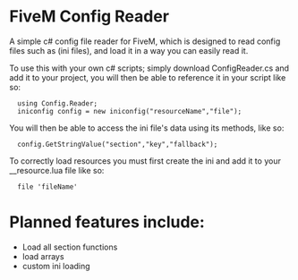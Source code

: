 # FiveM Config Reader

A simple c# config file reader for FiveM, which is designed to read config files such as (ini files), and load it in a way you can easily read it.

To use this with your own c# scripts; simply download ConfigReader.cs and add it to your project, you will then be able to reference it in your script like so:

```
  using Config.Reader;
  iniconfig config = new iniconfig("resourceName","file");
```

  

You will then be able to access the ini file's data using its methods, like so:

```
  config.GetStringValue("section","key","fallback");
```  

To correctly load resources you must first create the ini and add it to your __resource.lua file like so:
```
  file 'fileName' 
```  

# Planned features include:
<ul>
<li>Load all section functions</li>
<li>load arrays</li>
<li>custom ini loading</li>
</ul>
